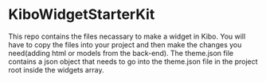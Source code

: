 # KiboWidgetStarterKit
This repo contains the files necassary to make a widget in Kibo.  You will have to copy the files into your project and then make the changes you need(adding html or models from the back-end).  The theme.json file contains a json object that needs to go into the theme.json file in the project root inside the widgets array.
